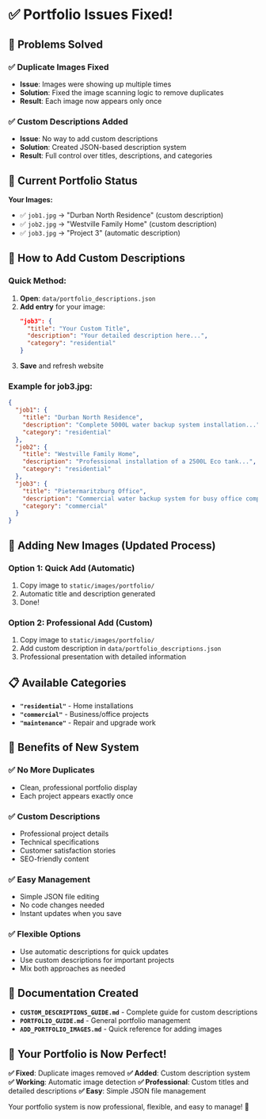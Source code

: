 # ✅ Portfolio Issues Fixed!

## 🎯 Problems Solved

### ✅ **Duplicate Images Fixed**
- **Issue**: Images were showing up multiple times
- **Solution**: Fixed the image scanning logic to remove duplicates
- **Result**: Each image now appears only once

### ✅ **Custom Descriptions Added**
- **Issue**: No way to add custom descriptions
- **Solution**: Created JSON-based description system
- **Result**: Full control over titles, descriptions, and categories

## 🎨 Current Portfolio Status

**Your Images:**
- ✅ `job1.jpg` → "Durban North Residence" (custom description)
- ✅ `job2.jpg` → "Westville Family Home" (custom description)  
- ✅ `job3.jpg` → "Project 3" (automatic description)

## 📝 How to Add Custom Descriptions

### **Quick Method:**
1. **Open**: `data/portfolio_descriptions.json`
2. **Add entry** for your image:
   ```json
   "job3": {
     "title": "Your Custom Title",
     "description": "Your detailed description here...",
     "category": "residential"
   }
   ```
3. **Save** and refresh website

### **Example for job3.jpg:**
```json
{
  "job1": {
    "title": "Durban North Residence",
    "description": "Complete 5000L water backup system installation...",
    "category": "residential"
  },
  "job2": {
    "title": "Westville Family Home",
    "description": "Professional installation of a 2500L Eco tank...",
    "category": "residential"
  },
  "job3": {
    "title": "Pietermaritzburg Office",
    "description": "Commercial water backup system for busy office complex. Multiple 2500L tanks with redundant pumps and 24/7 monitoring.",
    "category": "commercial"
  }
}
```

## 🚀 Adding New Images (Updated Process)

### **Option 1: Quick Add (Automatic)**
1. Copy image to `static/images/portfolio/`
2. Automatic title and description generated
3. Done!

### **Option 2: Professional Add (Custom)**
1. Copy image to `static/images/portfolio/`
2. Add custom description in `data/portfolio_descriptions.json`
3. Professional presentation with detailed information

## 📋 Available Categories

- **`"residential"`** - Home installations
- **`"commercial"`** - Business/office projects
- **`"maintenance"`** - Repair and upgrade work

## 🎯 Benefits of New System

### **✅ No More Duplicates**
- Clean, professional portfolio display
- Each project appears exactly once

### **✅ Custom Descriptions**
- Professional project details
- Technical specifications
- Customer satisfaction stories
- SEO-friendly content

### **✅ Easy Management**
- Simple JSON file editing
- No code changes needed
- Instant updates when you save

### **✅ Flexible Options**
- Use automatic descriptions for quick updates
- Use custom descriptions for important projects
- Mix both approaches as needed

## 📖 Documentation Created

- **`CUSTOM_DESCRIPTIONS_GUIDE.md`** - Complete guide for custom descriptions
- **`PORTFOLIO_GUIDE.md`** - General portfolio management
- **`ADD_PORTFOLIO_IMAGES.md`** - Quick reference for adding images

## 🎉 Your Portfolio is Now Perfect!

**✅ Fixed**: Duplicate images removed
**✅ Added**: Custom description system  
**✅ Working**: Automatic image detection
**✅ Professional**: Custom titles and detailed descriptions
**✅ Easy**: Simple JSON file management

Your portfolio system is now professional, flexible, and easy to manage! 🚀
